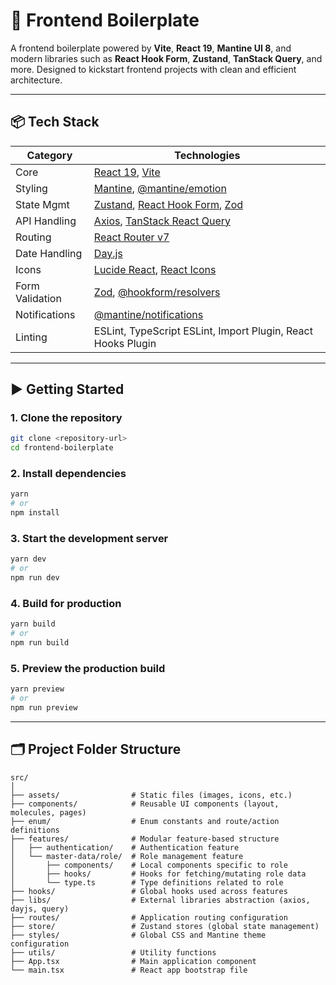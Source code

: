# 🚀 Frontend Boilerplate

A frontend boilerplate powered by **Vite**, **React 19**, **Mantine UI 8**, and modern libraries such as **React Hook Form**, **Zustand**, **TanStack Query**, and more. Designed to kickstart frontend projects with clean and efficient architecture.

---

## 📦 Tech Stack

| Category        | Technologies                                                                                                       |
| --------------- | ------------------------------------------------------------------------------------------------------------------ |
| Core            | [React 19](https://reactjs.org/), [Vite](https://vitejs.dev/)                                                      |
| Styling         | [Mantine](https://mantine.dev/), [@mantine/emotion](https://mantine.dev/emotion)                                   |
| State Mgmt      | [Zustand](https://zustand-demo.pmnd.rs/), [React Hook Form](https://react-hook-form.com/), [Zod](https://zod.dev/) |
| API Handling    | [Axios](https://axios-http.com/), [TanStack React Query](https://tanstack.com/query)                               |
| Routing         | [React Router v7](https://reactrouter.com/)                                                                        |
| Date Handling   | [Day.js](https://day.js.org/)                                                                                      |
| Icons           | [Lucide React](https://lucide.dev/), [React Icons](https://react-icons.github.io/react-icons/)                     |
| Form Validation | [Zod](https://zod.dev/), [@hookform/resolvers](https://react-hook-form.com/get-started#SchemaValidation)           |
| Notifications   | [@mantine/notifications](https://mantine.dev/others/notifications/)                                                |
| Linting         | ESLint, TypeScript ESLint, Import Plugin, React Hooks Plugin                                                       |

---

## ▶️ Getting Started

### 1. Clone the repository

```bash
git clone <repository-url>
cd frontend-boilerplate
```

### 2. Install dependencies

```bash
yarn
# or
npm install
```

### 3. Start the development server

```bash
yarn dev
# or
npm run dev
```

### 4. Build for production

```bash
yarn build
# or
npm run build
```

### 5. Preview the production build

```bash
yarn preview
# or
npm run preview
```

---

## 🗂️ Project Folder Structure

```
src/
│
├── assets/                # Static files (images, icons, etc.)
├── components/            # Reusable UI components (layout, molecules, pages)
├── enum/                  # Enum constants and route/action definitions
├── features/              # Modular feature-based structure
│   ├── authentication/    # Authentication feature
│   └── master-data/role/  # Role management feature
│       ├── components/    # Local components specific to role
│       ├── hooks/         # Hooks for fetching/mutating role data
│       └── type.ts        # Type definitions related to role
├── hooks/                 # Global hooks used across features
├── libs/                  # External libraries abstraction (axios, dayjs, query)
├── routes/                # Application routing configuration
├── store/                 # Zustand stores (global state management)
├── styles/                # Global CSS and Mantine theme configuration
├── utils/                 # Utility functions
├── App.tsx                # Main application component
└── main.tsx               # React app bootstrap file
```
